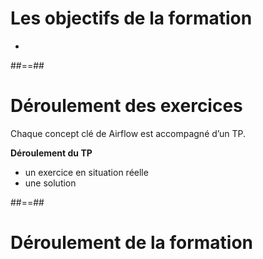 <!-- .slide:  -->
# Les objectifs de la formation
* 


##==##
<!-- .slide:  -->
# Déroulement des exercices

<p>Chaque concept clé de Airflow est accompagné d’un TP.</p>

<b>Déroulement du TP</b>
- un exercice en situation réelle
- une solution

##==##
<!-- .slide -->
# Déroulement de la formation



